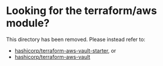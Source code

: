 # Looking for the terraform/aws module?

This directory has been removed. Please instead refer to:

- [hashicorp/terraform-aws-vault-starter](https://github.com/hashicorp/terraform-aws-vault-starter), or
- [hashicorp/terraform-aws-vault](https://github.com/hashicorp/terraform-aws-vault)
